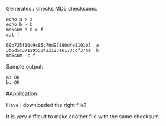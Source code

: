 Generates / checks MD5 checksums.

    echo a > a
    echo b > b
    md5sum a b > f
    cat f

    60b725f10c9c85c70d97880dfe8191b3  a
    3b5d5c3712955042212316173ccf37be  b
    md5sum -c f

Sample output:

    a: OK
    b: OK

#Application

Have I downloaded the right file?

It is *very* difficult to make another file with the same checksum.
